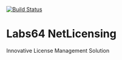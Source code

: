 [![Build Status](https://travis-ci.org/Labs64/netlicensing.io.svg?branch=gh-pages)](https://travis-ci.org/Labs64/netlicensing.io)

# Labs64 NetLicensing
Innovative License Management Solution
